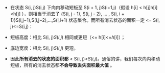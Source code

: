 - 在状态 S(i, j)S(i,j) 下向内移动短板至 S(i + 1, j)S(i+1,j)（假设 h[i] < h[j]h[i]<h[j] ），则相当于消去了 {S(i, j - 1), S(i, j - 2), ... , S(i, i + 1)}S(i,j−1),S(i,j−2),...,S(i,i+1) 状态集合。而所有消去状态的面积一定 <= S(i, j)<=S(i,j)：

- 短板高度：相比 S(i, j)*S*(*i*,*j*) 相同或更短（<= h[i]<=*h*[*i*]）；
- 底边宽度：相比 S(i, j)*S*(*i*,*j*) 更短。
- 因此**所有消去的状态的面积都** < S(i, j)<*S*(*i*,*j*)。通俗的讲，我们每次向内移动短板，所有的消去状态都**不会导致丢失面积最大值** 。